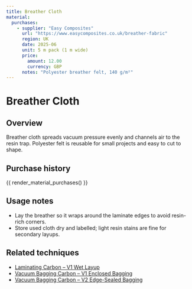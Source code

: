```yaml
---
title: Breather Cloth
material:
  purchases:
    - supplier: "Easy Composites"
      url: "https://www.easycomposites.co.uk/breather-fabric"
      region: UK
      date: 2025-06
      unit: 5 m pack (1 m wide)
      price:
        amount: 12.00
        currency: GBP
      notes: "Polyester breather felt, 140 g/m²"
---
```

# Breather Cloth

## Overview
Breather cloth spreads vacuum pressure evenly and channels air to the resin trap. Polyester felt is reusable for small
projects and easy to cut to shape.

## Purchase history

{{ render_material_purchases() }}

## Usage notes
- Lay the breather so it wraps around the laminate edges to avoid resin-rich corners.
- Store used cloth dry and labelled; light resin stains are fine for secondary layups.

## Related techniques
- [Laminating Carbon – V1 Wet Layup](../techniques/laminating-carbon/v1/wet-layup.md)
- [Vacuum Bagging Carbon – V1 Enclosed Bagging](../techniques/vacuum-bagging-carbon/v1/enclosed-bagging.md)
- [Vacuum Bagging Carbon – V2 Edge-Sealed Bagging](../techniques/vacuum-bagging-carbon/v2/edge-sealed-bagging.md)

